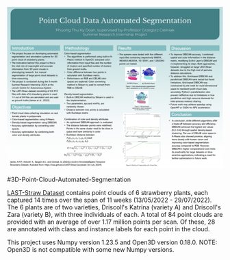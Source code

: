 ![Project Poster](project_poster.jpg)

#3D-Point-Cloud-Automated-Segmentation

[LAST-Straw Dataset](https://lcas.github.io/LAST-Straw/) contains point clouds of 6 strawberry plants, each captured 14 times over the span of 11 weeks (13/05/2022 - 29/07/2022). The 6 plants are of two varieties, Driscoll's Katrina (variety A) and Driscoll's Zara (variety B), with three individuals of each. A total of 84 point clouds are provided with an average of over 1.17 million points per scan. Of these, 28 are annotated with class and instance labels for each point in the cloud.

This project uses Numpy version 1.23.5 and Open3D version 0.18.0.
NOTE: Open3D is not compatible with some new Numpy versions.
